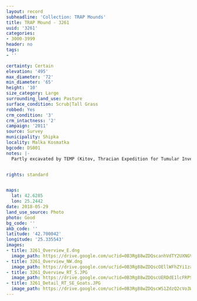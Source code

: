 ```yaml
---
layout: record
subheadline: 'Collection: TRAP Mounds'
title: TRAP Mound - 3261
uuid: '3261'
categories:
- 3000-3999
header: no
tags:
- ''

certainty: Certain
elevation: '495'
max_diameter: '72'
min_diameter: '65'
height: '10'
size_category: Large
surrounding_land_use: Pasture
surface_condition: Scrub|Tall Grass
robbed: Yes
crm_condition: '3'
crm_intactness: '2'
campaign: '2011'
source: Survey
municipality: Shipka
locality: Malka Kosmatka
bgcode: DS001
notes: |-
  Partly excavated by TEMP (Kitov, Thracian Expedition for Tumular Investigations). Southern part of the mound was taken by machine (1/3 of the mound).


rights: standard


maps:
  lat: 42.6285
  lon: 25.2442
date: 2018-05-29
land_use_source: Photo
photo: Good
bg_code: ''
akb_code: ''
latitude: '42.700042'
longitude: '25.335543'
images:
- title: 3261_Overview_E.dng
  image_path: https://drive.google.com/uc?id=0B3Rg88wZDQscanhVdTY2UXNGVjg
- title: 3261_Overview_NW.dng
  image_path: https://drive.google.com/uc?id=0B3Rg88wZDQscOEllWFhZYi1zaG8
- title: 3261_Overview_RT_S.JPG
  image_path: https://drive.google.com/uc?id=0B3Rg88wZDQscUERDdE1lcFRPSlE
- title: 3261_Detail_RT_SE_Goats.JPG
  image_path: https://drive.google.com/uc?id=0B3Rg88wZDQscWS1ZdzQ2cVo3WVk
---
```

